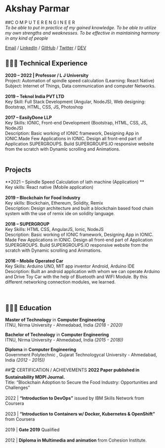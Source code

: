 # Akshay Parmar
##C O M P U T E R E N G I N E E R <br>
_To be able to put in practice of my gained knowledge. To be able to utilize my own strengths and weaknesses. To be effective in maintaining harmony in any kind of people_  <br>

[Email](mailto:mr.akshay.parmar@gmail.com) / [LinkedIn](https://www.linkedin.com/in/dr5hn/) / [GitHub](https://github.com/dr5hn/) / [Twitter](https://twitter.com/dr5hn/) / [DEV](https://dev.to/dr5hn/)

## 👨🏻‍💻 Technical Experience

**2020 – 2022 | Professor / L J University** <br>
	Project: Automation of spindle speed calculation (Learning: React Native) <br>
	Subject: Internet of Things, Data communication and computer Networks. <br><br>
**2019 – Teknol India PVT LTD** <br>
	Key Skill: Full Stack Development (Angular, NodeJS), Web designing: Bootstrap, HTML, CSS, JS, Photoshop <br><br>
**2017 – EasilyDone LLP** <br>
	Key Skills: IONIC, Front-end Development (Bootstrap, HTML, CSS, JS, NodeJS) <br>
	Description: Basic working of IONIC framework, Designing App in IONIC.Made Few Applications in IONIC. Design all front-end part of Application SUPERGROUPS. Build SUPERGROUPS.IO responsive website from the scratch with Dynamic scrolling and Animations. <br><br>



## **Projects**

**2021 – Spindle Speed Calculation of lath machine (Application) ** <br>
Key skills: React native (Mobile application) <br><br>
**2019 – Blockchain for Food Industry**<br>
Key skills: Blockchain, Ethereum, Solidity, Remix<br> 
Description: Design architecture and built a blockchain based food chain system with the use of remix ide on solidity language. <br><br>
**2018 – SUPERGROUP**<br>
Key Skills: HTML CSS, AngularJS, Ionic, NodeJS <br>
Description: Basic working of IONIC framework, Designing App in IONIC. Made Few Applications in IONIC. Design all front-end part of Application SUPERGROUPS. Build SUPERGROUPS.IO responsive website from the scratch with Dynamic scrolling and Animations. <br><br>
**2016 – Mobile Operated Car**<br> 
Key Skills: Arduino UNO, MIT app inventor Android, Arduino IDE <br>
Description: Built an android application with whom we can operate Arduino and Drive Toy Car with the help of Bluetooth and WIFI Module. By this different networking connection modules, we learned.<br><br>
<br>
## 👨🏻‍🎓 Education

**Master of Technology** in **Computer Engineering** <br>
ITNU, Nirma University - Ahmedabad, India _(2018 - 2020)_ <br>

**Bachelor of Technology** in **Computer Engineering** <br>
ITNU, Nirma University - Ahmedabad, India _(2015 - 2018))_

**Diploma** in **Computer Engineering** <br>
Government Polytechnic , Gujarat Technologycal University - Ahmedabad, India _(2012 - 2015))_

##🏆 CERTIFICATION / ACHIEVEMENTS 
**2022 Paper published in Sustainability MDPI Journal.** <br> 
Title: “Blockchain Adoption to Secure the Food Industry: Opportunities and 
Challenges” <br><br>
2022 | **“Introduction to DevOps”** issued by IBM Skills Network from Coursera <br><br>
2023 | **“Introduction to Containers w/ Docker, Kubernetes & OpenShift”** from  Coursera <br><br>
2019 | **Gate 2019** Qualified <br><br>
2012 | **Diploma in Multimedia and animation** from Cohesion Institute. <br><br>


